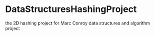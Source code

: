 DataStructuresHashingProject
============================

the 2D hashing project for Marc Conroy data structures and algorithm project  
